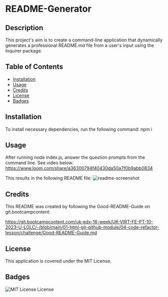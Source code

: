 
# README-Generator

## Description
This project's aim is to create a command-line application that dynamically generates a professional README.md file from a user's input using the Inquirer package.

## Table of Contents
- [Installation](#installation)
- [Usage](#usage)
- [Credits](#credits)
- [License](#license)
- [Badges](#badges)

## Installation
To install necessary dependencies, run the following command:
npm i

## Usage
After running node index.js, answer the question prompts from the command line. See video below:
https://www.loom.com/share/a36300794f40430da50a7f0b9abb0834

This results in the following README file:
![readme-screenshot](assets/images/screenshot.png)

## Credits

This README was created by following the Good-README-Guide on git.bootcampcontent:

https://git.bootcampcontent.com/uk-edx-16-week/UK-VIRT-FE-PT-10-2023-U-LOLC/-/blob/main/01-html-git-github-module/04-code-refactor-lesson/challenge/Good-README-Guide.md

## License
This application is covered under the MIT License.

## Badges
![MIT License License](https://img.shields.io/badge/license-MIT%20License-brightgreen.svg)

